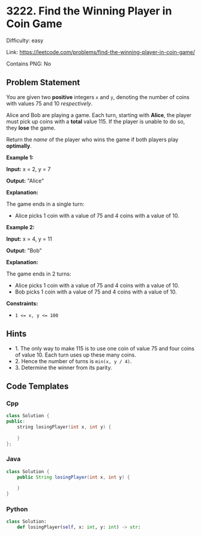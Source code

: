 # 3222. Find the Winning Player in Coin Game

Difficulty: easy

Link: https://leetcode.com/problems/find-the-winning-player-in-coin-game/

Contains PNG: No

## Problem Statement

You are given two **positive** integers `x` and `y`, denoting the number of coins with values 75 and 10 *respectively*.

Alice and Bob are playing a game. Each turn, starting with **Alice**, the player must pick up coins with a **total** value 115\. If the player is unable to do so, they **lose** the game.

Return the *name* of the player who wins the game if both players play **optimally**.

**Example 1:**

**Input:** x \= 2, y \= 7

**Output:** "Alice"

**Explanation:**

The game ends in a single turn:

* Alice picks 1 coin with a value of 75 and 4 coins with a value of 10\.

**Example 2:**

**Input:** x \= 4, y \= 11

**Output:** "Bob"

**Explanation:**

The game ends in 2 turns:

* Alice picks 1 coin with a value of 75 and 4 coins with a value of 10\.
* Bob picks 1 coin with a value of 75 and 4 coins with a value of 10\.

**Constraints:**

* `1 <= x, y <= 100`

## Hints

- 1\. The only way to make 115 is to use one coin of value 75 and four coins of value 10\. Each turn uses up these many coins.
- 2\. Hence the number of turns is `min(x, y / 4)`.
- 3\. Determine the winner from its parity.

## Code Templates

### Cpp
```cpp
class Solution {
public:
    string losingPlayer(int x, int y) {
        
    }
};
```

### Java
```java
class Solution {
    public String losingPlayer(int x, int y) {
        
    }
}
```

### Python
```python
class Solution:
    def losingPlayer(self, x: int, y: int) -> str:
        
```

